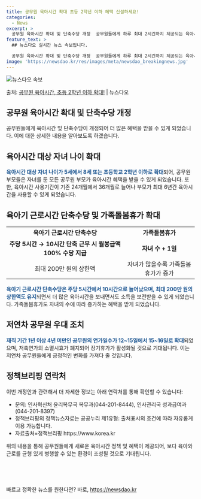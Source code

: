 ```yaml
---
title: 공무원 육아시간 확대 초등 2학년 이하 혜택 신설하세요!
categories:
  - News
excerpt: >
  공무원 육아시간 확대 및 단축수당 개정  공무원들에게 하루 최대 2시간까지 제공되는 육아시간의 자녀 나이가 …
feature_text: >
  ## 뉴스다오 실시간 뉴스 속보입니다.

  공무원 육아시간 확대 및 단축수당 개정  공무원들에게 하루 최대 2시간까지 제공되는 육아시간의 자녀 나이가 …
image: 'https://newsdao.kr/res/images/meta/newsdao_breakingnews.jpg'
---
```


![뉴스다오 속보](https://newsdao.kr/res/images/meta/newsdao_breakingnews.jpg)

<p>출처: <a href="https://newsdao.kr/4419" rel="dofollow">공무원 육아시간, 초등 2학년 이하 확대!</a> | 뉴스다오</p>

<h2>공무원 육아시간 확대 및 단축수당 개정</h2>

<p data-ke-size="size16">공무원들에게 육아시간 및 단축수당이 개정되어 더 많은 혜택을 받을 수 있게 되었습니다. 이에 대한 상세한 내용을 알아보도록 하겠습니다.</p>

<h2 data-ke-size="size26">육아시간 대상 자녀 나이 확대</h2>

<p><b><span style="color: #1a5490;">육아시간 대상 자녀 나이가 5세에서 8세 또는 초등학교 2학년 이하로 확대</span></b>되어, 공무원 부모들은 자녀를 둔 모든 공무원 부모가 육아시간 혜택을 받을 수 있게 되었습니다. 또한, 육아시간 사용기간이 기존 24개월에서 36개월로 늘어나 부모가 최대 6년간 육아시간을 사용할 수 있게 되었습니다.</p>

<h2 data-ke-size="size26">육아기 근로시간 단축수당 및 가족돌봄휴가 확대</h2>

<table>
	<tr>
		<td style="text-align: center; height: 17px;"><b>육아기 근로시간 단축수당</b></td>
		<td style="text-align: center; height: 17px;"><b>가족돌봄휴가</b></td>
	</tr>
	<tr>
		<td style="text-align: center; height: 17px;"><b>주당 5시간 → 10시간 단축 근무 시 월봉급액 100% 수당 지급</b></td>
		<td style="text-align: center; height: 17px;"><b>자녀 수 + 1일</b></td>
	</tr>
	<tr>
		<td style="text-align: center; height: 17px;">최대 200만 원의 상한액</td>
		<td style="text-align: center; height: 17px;">자녀가 많을수록 가족돌봄휴가가 증가</td>
	</tr>
</table>

<p><b><span style="color: #1a5490;">육아기 근로시간 단축수당은 주당 5시간에서 10시간으로 늘어났으며, 최대 200만 원의 상한액도 유지</span></b>되면서 더 많은 육아시간을 보내면서도 소득을 보전받을 수 있게 되었습니다. 가족돌봄휴가도 자녀의 수에 따라 증가하는 혜택을 받게 되었습니다.</p>

<h2 data-ke-size="size26">저연차 공무원 우대 조치</h2>

<p><b><span style="color: #1a5490;">재직 기간 1년 이상 4년 미만인 공무원의 연가일수가 12~15일에서 15~16일로 확대</span></b>되었으며, 저축연가의 소멸시효가 폐지되어 장기휴가가 활성화될 것으로 기대됩니다. 이는 저연차 공무원들에게 긍정적인 변화를 가져다 줄 것입니다.</p>

<h2 data-ke-size="size26">정책브리핑 연락처</h2>

<p>이번 개정안과 관련해서 더 자세한 정보는 아래 연락처를 통해 확인할 수 있습니다:</p>
<ul>
	<li>문의: 인사혁신처 윤리복무국 복무과(044-201-8444), 인사관리국 성과급여과(044-201-8397)</li>
	<li>정책브리핑의 정책뉴스자료는 공공누리 제1유형: 출처표시의 조건에 따라 자유롭게 이용 가능합니다.</li>
	<li>자료출처=정책브리핑 https://www.korea.kr</li>
</ul>

<p data-ke-size="size16">위의 내용을 통해 공무원들에게 새로운 육아시간 정책 및 혜택이 제공되어, 보다 육아와 근로를 균형 있게 병행할 수 있는 환경이 조성될 것으로 기대됩니다.</p>

<p data-ke-size="size16">&nbsp;</p>
<p data-ke-size="size16">&nbsp;</p> 

빠르고 정확한 뉴스를 원한다면? 바로, <a href="https://newsdao.kr" rel="dofollow">https://newsdao.kr</a>


    

